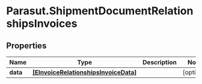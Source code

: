 # Parasut.ShipmentDocumentRelationshipsInvoices

## Properties
Name | Type | Description | Notes
------------ | ------------- | ------------- | -------------
**data** | [**[EInvoiceRelationshipsInvoiceData]**](EInvoiceRelationshipsInvoiceData.md) |  | [optional] 


